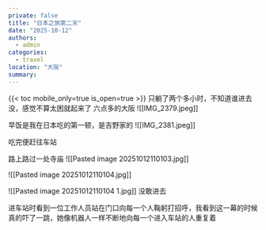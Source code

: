 ```yaml
---
private: false
title: "日本之旅第二天"
date: "2025-10-12"
authors:
  - admin
categories:
  - travel
location: "大阪"
summary:
---
```

{{< toc mobile_only=true is_open=true >}}
只躺了两个多小时，不知道谁进去没，感觉不算太困就起来了
六点多的大阪
![[IMG_2379.jpeg]]

早饭是我在日本吃的第一顿，是吉野家的
![[IMG_2381.jpeg]]

吃完便赶往车站

路上路过一处寺庙
![[Pasted image 20251012110103.jpg]]

![[Pasted image 20251012110104.jpg]]

![[Pasted image 20251012110104 1.jpg]]
没敢进去

进车站时看到一位工作人员站在门口向每一个人鞠躬打招呼，我看到这一幕的时候真的吓了一跳，她像机器人一样不断地向每一个进入车站的人重复着